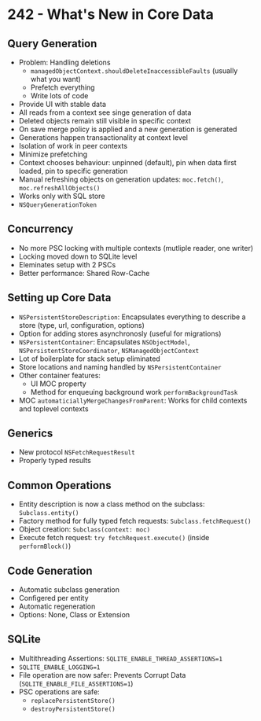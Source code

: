 # 242 - What's New in Core Data

## Query Generation

- Problem: Handling deletions
    - `managedObjectContext.shouldDeleteInaccessibleFaults` (usually what you want)
    - Prefetch everything
    - Write lots of code
- Provide UI with stable data
- All reads from a context see singe generation of data
- Deleted objects remain still visible in specific context
- On save merge policy is applied and a new generation is generated
- Generations happen transactionality at context level
- Isolation of work in peer contexts
- Minimize prefetching
- Context chooses behaviour: unpinned (default), pin when data first loaded, pin to specific generation
- Manual refreshing objects on generation updates: `moc.fetch()`, `moc.refreshAllObjects()`
- Works only with SQL store
- `NSQueryGenerationToken`

## Concurrency

- No more PSC locking with multiple contexts (mutliple reader, one writer)
- Locking moved down to SQLite level
- Eleminates setup with 2 PSCs
- Better performance: Shared Row-Cache

## Setting up Core Data

- `NSPersistentStoreDescription`: Encapsulates everything to describe a store (type, url, configuration, options)
- Option for adding stores asynchronosly (useful for migrations)
- `NSPersistentContainer`: Encapsulates `NSObjectModel`, `NSPersistentStoreCoordinator`, `NSManagedObjectContext`
- Lot of boilerplate for stack setup eliminated
- Store locations and naming handled by `NSPersistentContainer`
- Other container features:
    - UI MOC property
    - Method for enqueuing background work `performBackgroundTask`
- MOC `automaticiallyMergeChangesFromParent`: Works for child contexts and toplevel contexts

## Generics

- New protocol `NSFetchRequestResult`
- Properly typed results

## Common Operations

- Entity description is now a class method on the subclass: `Subclass.entity()`
- Factory method for fully typed fetch requests: `Subclass.fetchRequest()`
- Object creation: `Subclass(context: moc)`
- Execute fetch request: `try fetchRequest.execute()` (inside `performBlock()`)

## Code Generation

- Automatic subclass generation
- Configered per entity
- Automatic regeneration
- Options: None, Class or Extension

## SQLite

- Multithreading Assertions: `SQLITE_ENABLE_THREAD_ASSERTIONS=1`
- `SQLITE_ENABLE_LOGGING=1`
- File operation are now safer: Prevents Corrupt Data  (`SQLITE_ENABLE_FILE_ASSERTIONS=1`)
- PSC operations are safe:
    - `replacePersistentStore()` 
    - `destroyPersistentStore()`
